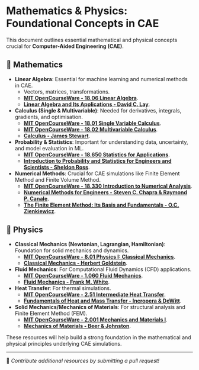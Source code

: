 # Mathematics & Physics: Foundational Concepts in CAE

This document outlines essential mathematical and physical concepts crucial for **Computer-Aided Engineering (CAE)**.

## 📌 Mathematics

* **Linear Algebra**: Essential for machine learning and numerical methods in CAE.
  * Vectors, matrices, transformations.
  * **[MIT OpenCourseWare - 18.06 Linear Algebra](https://ocw.mit.edu/courses/mathematics/18-06-linear-algebra-spring-2010/)**.
  * **[Linear Algebra and Its Applications - David C. Lay](https://www.pearson.com/)**.
* **Calculus (Single & Multivariable)**: Needed for derivatives, integrals, gradients, and optimisation.
  * **[MIT OpenCourseWare - 18.01 Single Variable Calculus](https://ocw.mit.edu/courses/mathematics/18-01-single-variable-calculus-fall-2006/)**.
  * **[MIT OpenCourseWare - 18.02 Multivariable Calculus](https://ocw.mit.edu/courses/mathematics/18-02-multivariable-calculus-fall-2007/)**.
  * **[Calculus - James Stewart](https://www.cengage.com/)**.
* **Probability & Statistics**: Important for understanding data, uncertainty, and model evaluation in ML.
  * **[MIT OpenCourseWare - 18.650 Statistics for Applications](https://ocw.mit.edu/courses/mathematics/18-650-statistics-for-applications-fall-2016/)**.
  * **[Introduction to Probability and Statistics for Engineers and Scientists - Sheldon Ross](https://www.elsevier.com/books/introduction-to-probability-and-statistics-for-engineers-and-scientists/ross/978-0-12-817816-4)**.
* **Numerical Methods**: Crucial for CAE simulations like Finite Element Method and Finite Volume Method.
  * **[MIT OpenCourseWare - 18.330 Introduction to Numerical Analysis](https://ocw.mit.edu/courses/mathematics/18-330-introduction-to-numerical-analysis-spring-2012/)**.
  * **[Numerical Methods for Engineers - Steven C. Chapra & Raymond P. Canale](https://www.mheducation.com/)**.
  * **[The Finite Element Method: Its Basis and Fundamentals - O.C. Zienkiewicz](https://www.elsevier.com/books/the-finite-element-method/zienkiewicz/978-1-85617-633-0)**.

## 📌 Physics

* **Classical Mechanics (Newtonian, Lagrangian, Hamiltonian)**: Foundation for solid mechanics and dynamics.
  * **[MIT OpenCourseWare - 8.01 Physics I: Classical Mechanics](https://ocw.mit.edu/courses/physics/8-01-classical-mechanics-fall-1999/)**.
  * **[Classical Mechanics - Herbert Goldstein](https://www.pearson.com/)**.
* **Fluid Mechanics**: For Computational Fluid Dynamics (CFD) applications.
  * **[MIT OpenCourseWare - 1.060 Fluid Mechanics](https://ocw.mit.edu/courses/civil-and-environmental-engineering/1-060-fluid-mechanics-fall-2006/)**.
  * **[Fluid Mechanics - Frank M. White](https://www.mheducation.com/)**.
* **Heat Transfer**: For thermal simulations.
  * **[MIT OpenCourseWare - 2.51 Intermediate Heat Transfer](https://ocw.mit.edu/courses/mechanical-engineering/2-51-intermediate-heat-and-mass-transfer-fall-2011/)**.
  * **[Fundamentals of Heat and Mass Transfer - Incropera & DeWitt](https://www.wiley.com/)**.
* **Solid Mechanics/Mechanics of Materials**: For structural analysis and Finite Element Method (FEM).
  * **[MIT OpenCourseWare - 2.001 Mechanics and Materials I](https://ocw.mit.edu/courses/mechanical-engineering/2-001-mechanics-and-materials-i-fall-2006/)**.
  * **[Mechanics of Materials - Beer & Johnston](https://www.mheducation.com/)**.

These resources will help build a strong foundation in the mathematical and physical principles underlying CAE simulations.

---

📌 *Contribute additional resources by submitting a pull request!*
